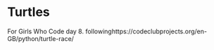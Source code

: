 # Turtles
For Girls Who Code day 8. followinghttps://codeclubprojects.org/en-GB/python/turtle-race/
